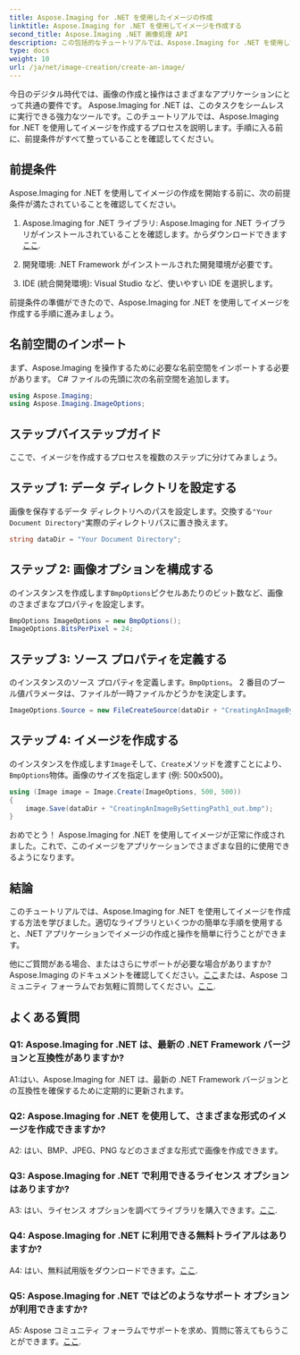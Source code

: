 ```yaml
---
title: Aspose.Imaging for .NET を使用したイメージの作成
linktitle: Aspose.Imaging for .NET を使用してイメージを作成する
second_title: Aspose.Imaging .NET 画像処理 API
description: この包括的なチュートリアルでは、Aspose.Imaging for .NET を使用してイメージを作成する方法を学びます。
type: docs
weight: 10
url: /ja/net/image-creation/create-an-image/
---
```

今日のデジタル時代では、画像の作成と操作はさまざまなアプリケーションにとって共通の要件です。 Aspose.Imaging for .NET は、このタスクをシームレスに実行できる強力なツールです。このチュートリアルでは、Aspose.Imaging for .NET を使用してイメージを作成するプロセスを説明します。手順に入る前に、前提条件がすべて整っていることを確認してください。

## 前提条件

Aspose.Imaging for .NET を使用してイメージの作成を開始する前に、次の前提条件が満たされていることを確認してください。

1. Aspose.Imaging for .NET ライブラリ: Aspose.Imaging for .NET ライブラリがインストールされていることを確認します。からダウンロードできます[ここ](https://releases.aspose.com/imaging/net/).

2. 開発環境: .NET Framework がインストールされた開発環境が必要です。

3. IDE (統合開発環境): Visual Studio など、使いやすい IDE を選択します。

前提条件の準備ができたので、Aspose.Imaging for .NET を使用してイメージを作成する手順に進みましょう。

## 名前空間のインポート

まず、Aspose.Imaging を操作するために必要な名前空間をインポートする必要があります。 C# ファイルの先頭に次の名前空間を追加します。


```csharp
using Aspose.Imaging;
using Aspose.Imaging.ImageOptions;
```

## ステップバイステップガイド

ここで、イメージを作成するプロセスを複数のステップに分けてみましょう。

## ステップ 1: データ ディレクトリを設定する

画像を保存するデータ ディレクトリへのパスを設定します。交換する`"Your Document Directory"`実際のディレクトリパスに置き換えます。

```csharp
string dataDir = "Your Document Directory";
```

## ステップ 2: 画像オプションを構成する

のインスタンスを作成します`BmpOptions`ピクセルあたりのビット数など、画像のさまざまなプロパティを設定します。

```csharp
BmpOptions ImageOptions = new BmpOptions();
ImageOptions.BitsPerPixel = 24;
```

## ステップ 3: ソース プロパティを定義する

のインスタンスのソース プロパティを定義します。`BmpOptions`。 2 番目のブール値パラメータは、ファイルが一時ファイルかどうかを決定します。

```csharp
ImageOptions.Source = new FileCreateSource(dataDir + "CreatingAnImageBySettingPath_out.bmp", false);
```

## ステップ 4: イメージを作成する

のインスタンスを作成します`Image`そして、`Create`メソッドを渡すことにより、`BmpOptions`物体。画像のサイズを指定します (例: 500x500)。

```csharp
using (Image image = Image.Create(ImageOptions, 500, 500))
{
    image.Save(dataDir + "CreatingAnImageBySettingPath1_out.bmp");
}
```

おめでとう！ Aspose.Imaging for .NET を使用してイメージが正常に作成されました。これで、このイメージをアプリケーションでさまざまな目的に使用できるようになります。

## 結論

このチュートリアルでは、Aspose.Imaging for .NET を使用してイメージを作成する方法を学びました。適切なライブラリといくつかの簡単な手順を使用すると、.NET アプリケーションでイメージの作成と操作を簡単に行うことができます。

他にご質問がある場合、またはさらにサポートが必要な場合がありますか? Aspose.Imaging のドキュメントを確認してください。[ここ](https://reference.aspose.com/imaging/net/)または、Aspose コミュニティ フォーラムでお気軽に質問してください。[ここ](https://forum.aspose.com/).

## よくある質問

### Q1: Aspose.Imaging for .NET は、最新の .NET Framework バージョンと互換性がありますか?

A1:はい、Aspose.Imaging for .NET は、最新の .NET Framework バージョンとの互換性を確保するために定期的に更新されます。

### Q2: Aspose.Imaging for .NET を使用して、さまざまな形式のイメージを作成できますか?

A2: はい、BMP、JPEG、PNG などのさまざまな形式で画像を作成できます。

### Q3: Aspose.Imaging for .NET で利用できるライセンス オプションはありますか?

 A3: はい、ライセンス オプションを調べてライブラリを購入できます。[ここ](https://purchase.aspose.com/buy).

### Q4: Aspose.Imaging for .NET に利用できる無料トライアルはありますか?

 A4: はい、無料試用版をダウンロードできます。[ここ](https://releases.aspose.com/imaging/net/).

### Q5: Aspose.Imaging for .NET ではどのようなサポート オプションが利用できますか?

 A5: Aspose コミュニティ フォーラムでサポートを求め、質問に答えてもらうことができます。[ここ](https://forum.aspose.com/).